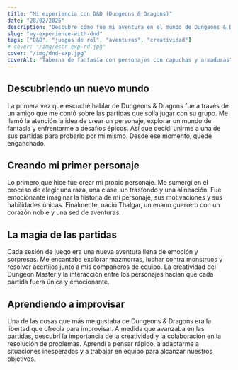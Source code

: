 ```yaml
---
title: "Mi experiencia con D&D (Dungeons & Dragons)"
date: "28/02/2025"
description: "Descubre cómo fue mi aventura en el mundo de Dungeons & Dragons, un juego de rol lleno de magia y emoción."
slug: "my-experience-with-dnd"
tags: ["D&D", "juegos de rol", "aventuras", "creatividad"]
# cover: "/img/escr-exp-rd.jpg"
cover: "/img/dnd-exp.jpg"
coverAlt: "Taberna de fantasía con personajes con capuchas y armaduras"
---
```

## Descubriendo un nuevo mundo
La primera vez que escuché hablar de Dungeons & Dragons fue a través de un amigo que me contó sobre las partidas que solía jugar con su grupo. Me llamó la atención la idea de crear un personaje, explorar un mundo de fantasía y enfrentarme a desafíos épicos. Así que decidí unirme a una de sus partidas para probarlo por mí mismo. Desde ese momento, quedé enganchado.

## Creando mi primer personaje
Lo primero que hice fue crear mi propio personaje. Me sumergí en el proceso de elegir una raza, una clase, un trasfondo y una alineación. Fue emocionante imaginar la historia de mi personaje, sus motivaciones y sus habilidades únicas. Finalmente, nació Thalgar, un enano guerrero con un corazón noble y una sed de aventuras.

## La magia de las partidas
Cada sesión de juego era una nueva aventura llena de emoción y sorpresas. Me encantaba explorar mazmorras, luchar contra monstruos y resolver acertijos junto a mis compañeros de equipo. La creatividad del Dungeon Master y la interacción entre los personajes hacían que cada partida fuera única y emocionante.

## Aprendiendo a improvisar
Una de las cosas que más me gustaba de Dungeons & Dragons era la libertad que ofrecía para improvisar. A medida que avanzaba en las partidas, descubrí la importancia de la creatividad y la colaboración en la resolución de problemas. Aprendí a pensar rápido, a adaptarme a situaciones inesperadas y a trabajar en equipo para alcanzar nuestros objetivos.
